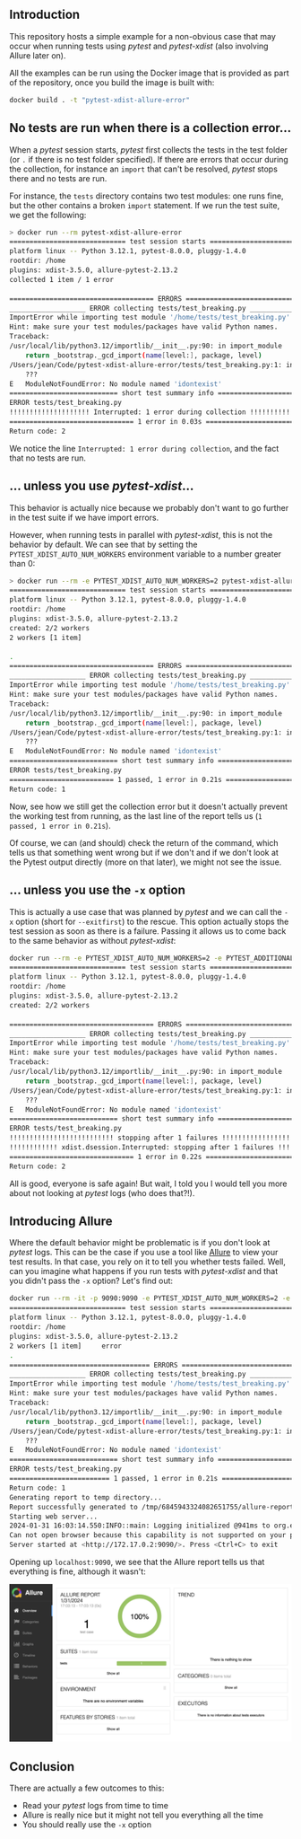 ## Introduction

This repository hosts a simple example for a non-obvious case that may occur when
running tests using *pytest* and *pytest-xdist* (also involving Allure later on).

All the examples can be run using the Docker image that is provided as part of the
repository, once you build the image is built with:

```bash
docker build . -t "pytest-xdist-allure-error"
```

## No tests are run when there is a collection error…

When a *pytest* session starts, *pytest* first collects the tests in the test folder
(or `.` if there is no test folder specified). If there are errors that occur during the
collection, for instance an `import` that can't be resolved, *pytest* stops there and no
tests are run.

For instance, the `tests` directory contains two test modules: one runs fine, but the
other contains a broken `import` statement. If we run the test suite, we get the
following:

```bash
> docker run --rm pytest-xdist-allure-error
============================= test session starts ==============================
platform linux -- Python 3.12.1, pytest-8.0.0, pluggy-1.4.0
rootdir: /home
plugins: xdist-3.5.0, allure-pytest-2.13.2
collected 1 item / 1 error

==================================== ERRORS ====================================
___________________ ERROR collecting tests/test_breaking.py ____________________
ImportError while importing test module '/home/tests/test_breaking.py'.
Hint: make sure your test modules/packages have valid Python names.
Traceback:
/usr/local/lib/python3.12/importlib/__init__.py:90: in import_module
    return _bootstrap._gcd_import(name[level:], package, level)
/Users/jean/Code/pytest-xdist-allure-error/tests/test_breaking.py:1: in <module>
    ???
E   ModuleNotFoundError: No module named 'idontexist'
=========================== short test summary info ============================
ERROR tests/test_breaking.py
!!!!!!!!!!!!!!!!!!!! Interrupted: 1 error during collection !!!!!!!!!!!!!!!!!!!!
=============================== 1 error in 0.03s ===============================
Return code: 2
```

We notice the line `Interrupted: 1 error during collection`, and the fact that no tests
are run.

## … unless you use *pytest-xdist*…

This behavior is actually nice because we probably don't want to go further in the test
suite if we have import errors.

However, when running tests in parallel with *pytest-xdist*, this is not the behavior by
default. We can see that by setting the `PYTEST_XDIST_AUTO_NUM_WORKERS` environment
variable to a number greater than 0:

```bash
> docker run --rm -e PYTEST_XDIST_AUTO_NUM_WORKERS=2 pytest-xdist-allure-error
============================= test session starts ==============================
platform linux -- Python 3.12.1, pytest-8.0.0, pluggy-1.4.0
rootdir: /home
plugins: xdist-3.5.0, allure-pytest-2.13.2
created: 2/2 workers
2 workers [1 item]

.                                                                        [100%]
==================================== ERRORS ====================================
___________________ ERROR collecting tests/test_breaking.py ____________________
ImportError while importing test module '/home/tests/test_breaking.py'.
Hint: make sure your test modules/packages have valid Python names.
Traceback:
/usr/local/lib/python3.12/importlib/__init__.py:90: in import_module
    return _bootstrap._gcd_import(name[level:], package, level)
/Users/jean/Code/pytest-xdist-allure-error/tests/test_breaking.py:1: in <module>
    ???
E   ModuleNotFoundError: No module named 'idontexist'
=========================== short test summary info ============================
ERROR tests/test_breaking.py
========================== 1 passed, 1 error in 0.21s ==========================
Return code: 1
```

Now, see how we still get the collection error but it doesn't actually prevent the
working test from running, as the last line of the report tells us
(`1 passed, 1 error in 0.21s`).

Of course, we can (and should) check the return of the command, which tells us that
something went wrong but if we don't and if we don't look at the Pytest output directly
(more on that later), we might not see the issue.

## … unless you use the `-x` option

This is actually a use case that was planned by *pytest* and we can call the `-x` option
(short for `--exitfirst`) to the rescue. This option actually stops the test session as
soon as there is a failure. Passing it allows us to come back to the same behavior as
without *pytest-xdist*:

```bash
docker run --rm -e PYTEST_XDIST_AUTO_NUM_WORKERS=2 -e PYTEST_ADDITIONAL_ARGS="-x" pytest-xdist-allure-error
============================= test session starts ==============================
platform linux -- Python 3.12.1, pytest-8.0.0, pluggy-1.4.0
rootdir: /home
plugins: xdist-3.5.0, allure-pytest-2.13.2
created: 2/2 workers

==================================== ERRORS ====================================
___________________ ERROR collecting tests/test_breaking.py ____________________
ImportError while importing test module '/home/tests/test_breaking.py'.
Hint: make sure your test modules/packages have valid Python names.
Traceback:
/usr/local/lib/python3.12/importlib/__init__.py:90: in import_module
    return _bootstrap._gcd_import(name[level:], package, level)
/Users/jean/Code/pytest-xdist-allure-error/tests/test_breaking.py:1: in <module>
    ???
E   ModuleNotFoundError: No module named 'idontexist'
=========================== short test summary info ============================
ERROR tests/test_breaking.py
!!!!!!!!!!!!!!!!!!!!!!!!!! stopping after 1 failures !!!!!!!!!!!!!!!!!!!!!!!!!!!
!!!!!!!!!!!! xdist.dsession.Interrupted: stopping after 1 failures !!!!!!!!!!!!!
=============================== 1 error in 0.22s ===============================
Return code: 2
```

All is good, everyone is safe again! But wait, I told you I would tell you more about
not looking at *pytest* logs (who does that?!).

## Introducing Allure

Where the default behavior might be problematic is if you don't look at *pytest* logs.
This can be the case if you use a tool like [Allure](https://allurereport.org/) to
view your test results. In that case, you rely on it to tell you whether tests failed.
Well, can you imagine what happens if you run tests with *pytest-xdist* and that you
didn't pass the `-x` option? Let's find out:

```bash
docker run --rm -it -p 9090:9090 -e PYTEST_XDIST_AUTO_NUM_WORKERS=2 -e ALLURE_REPORT=1 pytest-xdist-allure-error
============================= test session starts =============================
platform linux -- Python 3.12.1, pytest-8.0.0, pluggy-1.4.0
rootdir: /home
plugins: xdist-3.5.0, allure-pytest-2.13.2
2 workers [1 item]     error                                                  
.                                                                       [100%]
=================================== ERRORS ====================================
___________________ ERROR collecting tests/test_breaking.py ___________________
ImportError while importing test module '/home/tests/test_breaking.py'.
Hint: make sure your test modules/packages have valid Python names.
Traceback:
/usr/local/lib/python3.12/importlib/__init__.py:90: in import_module
    return _bootstrap._gcd_import(name[level:], package, level)
/Users/jean/Code/pytest-xdist-allure-error/tests/test_breaking.py:1: in <module>
    ???
E   ModuleNotFoundError: No module named 'idontexist'
=========================== short test summary info ===========================
ERROR tests/test_breaking.py
========================= 1 passed, 1 error in 0.21s ==========================
Return code: 1
Generating report to temp directory...
Report successfully generated to /tmp/6845943324082651755/allure-report
Starting web server...
2024-01-31 16:03:14.550:INFO::main: Logging initialized @941ms to org.eclipse.jetty.util.log.StdErrLog
Can not open browser because this capability is not supported on your platform. You can use the link below to open the report manually.
Server started at <http://172.17.0.2:9090/>. Press <Ctrl+C> to exit
```

Opening up `localhost:9090`, we see that the Allure report tells us that everything is
fine, although it wasn't:

![](screenshot.png)

## Conclusion

There are actually a few outcomes to this:

- Read your *pytest* logs from time to time
- Allure is really nice but it might not tell you everything all the time
- You should really use the `-x` option